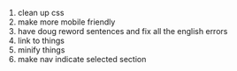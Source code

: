 1. clean up css
1. make more mobile friendly
1. have doug reword sentences and fix all the english errors
1. link to things
1. minify things
1. make nav indicate selected section
